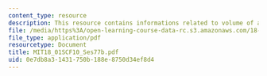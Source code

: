 ```yaml
---
content_type: resource
description: This resource contains informations related to volume of a wine glass.
file: /media/https%3A/open-learning-course-data-rc.s3.amazonaws.com/18-01sc-single-variable-calculus-fall-2010/0e7db8a31431750b188e8750d34ef8d4_MIT18_01SCF10_Ses77b.pdf
file_type: application/pdf
resourcetype: Document
title: MIT18_01SCF10_Ses77b.pdf
uid: 0e7db8a3-1431-750b-188e-8750d34ef8d4
---
```

